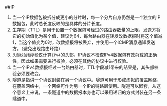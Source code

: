 ##IP
1. 当一个IP数据包被拆分成更小的分片时，每一个分片自身仍然是一个独立的IP数据包，此时总长度反映的是具体的分片长度。
2. 生存期（TTL）是用于设置一个数据包可经过的路由器数量的上限，发送方将它的初始值化为某个值，建议为64，每台路由器在转发改数据报时将这个值减1，当这个值变为0时，改数据报将被丢弃，并使用一个ICMP消息通知发送方。（避免出现路由环路）
3. `头部校验和字段`仅计算`IPv4`的头部，IP协议不检查IPv4数据包有效荷载的正确性，因此如果需要进行校验，必须在其他的协议中进行校验。
4. 当一个IPv4数据报经过一台路由器时，TTL字段减1带来的结果是，其头部校验必须要改变。
5. 隧道是指讲一个协议封装在另一个协议中。隧道可用于形成虚拟的覆盖网络，在覆盖网络中，一个网络可作为另一个IP的链路层使用。隧道可以嵌套，从这个意义上来说，一条隧道中的数据报本身也可以采用递归的方式封装在另一条隧道中。
